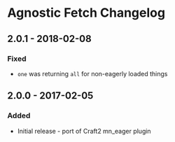 # Agnostic Fetch Changelog

## 2.0.1 - 2018-02-08
### Fixed
- `one` was returning `all` for non-eagerly loaded things

## 2.0.0 - 2017-02-05
### Added
- Initial release - port of Craft2 mn_eager plugin
